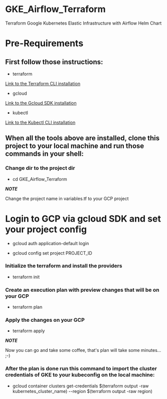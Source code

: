 # GKE_Airflow_Terraform
Terraform Google Kubernetes Elastic Infrastructure with Airflow Helm Chart

# Pre-Requirements

## First follow those instructions:

* terraform

[Link to the Terraform CLI installation](https://learn.hashicorp.com/tutorials/terraform/install-cli)

* gcloud

[Link to the Gcloud SDK installation](https://cloud.google.com/sdk/docs/install)

* kubectl

[Link to the Kubectl CLI installation](https://kubernetes.io/docs/tasks/tools/)

## When all the tools above are installed, clone this project to your local machine and run those commands in your shell:

### Change dir to the project dir
* cd GKE_Airflow_Terraform

***NOTE***

Change the project name in variables.tf to your GCP project

# Login to GCP via gcloud SDK and set your project config

* gcloud auth application-default login

* gcloud config set project PROJECT_ID

### Initialize the terraform and install the providers
* terraform init

### Create an execution plan with preview changes that will be on your GCP 
* terraform plan

### Apply the changes on your GCP
* terraform apply

***NOTE***

Now you can go and take some coffee, that's plan will take some minutes... ;-)

### After the plan is done run this command to import the cluster credentials of GKE to your kubeconfig on the local machine:

* gcloud container clusters get-credentials $(terraform output -raw kubernetes_cluster_name) --region $(terraform output -raw region)

